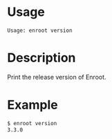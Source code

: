 # Usage

`Usage: enroot version`

# Description

Print the release version of Enroot.

# Example

```sh
$ enroot version
3.3.0
```
